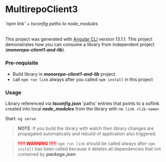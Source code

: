# MultirepoClient3
###### 'npm link' + tsconfig paths to node_modules

This project was generated with [Angular CLI](https://github.com/angular/angular-cli) version 13.1.1.
This project demonstrates how you can consume a library from independent project (**_monorepo-client1-and-lib_**).

### Pre-requisite
- Build library in **_monorepo-client1-and-lib_** project.
- call `npm run link` always after you called `npm install` in this project

### Usage
Library referenced via **_tsconfig.json_** 'paths' entries that points to a soflink created into local **_node_modules_** from the library with `nm link <lib-name>`

Start: `ng serve`

> **NOTE**: If you build the library with watch then library changes are propagated automatically
> and rebuild of application also triggered. 

> <font color="red">**!!!!! WARNING !!!!!**</font>
> `npm run link` should be called always after `npm install` has been called because it deletes all dependencies that not contained by **_package.json_**.
 

